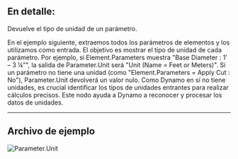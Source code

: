 ## En detalle:

Devuelve el tipo de unidad de un parámetro.

En el ejemplo siguiente, extraemos todos los parámetros de elementos y los utilizamos como entrada. El objetivo es mostrar el tipo de unidad de cada parámetro.
Por ejemplo, si Element.Parameters muestra "Base Diameter : 1’ – 3 ¼”", la salida de Parameter.Unit será "Unit (Name = Feet or Meters)".
Si un parámetro no tiene una unidad (como "Element.Parameters = Apply Cut : No"), Parameter.Unit devolverá un valor nulo.
Como Dynamo en sí no tiene unidades, es crucial identificar los tipos de unidades entrantes para realizar cálculos precisos. Este nodo ayuda a Dynamo a reconocer y procesar los datos de unidades.

___
## Archivo de ejemplo

![Parameter.Unit](./Revit.Elements.Parameter.Unit_img.jpg)

